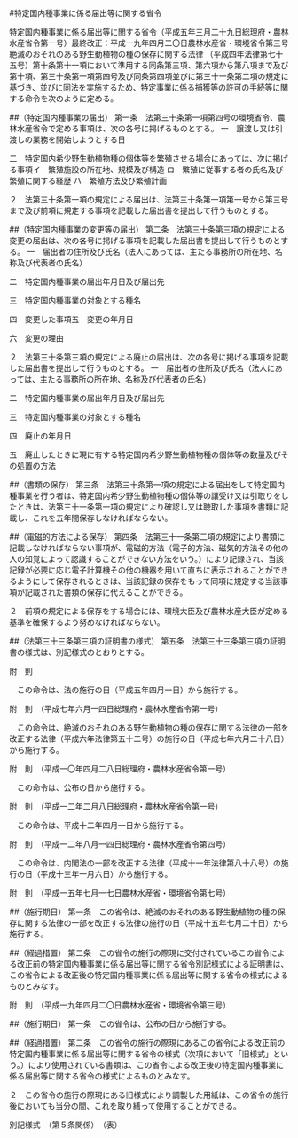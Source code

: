 #特定国内種事業に係る届出等に関する省令


特定国内種事業に係る届出等に関する省令（平成五年三月二十九日総理府・農林水産省令第一号）最終改正：平成一九年四月二〇日農林水産省・環境省令第三号　絶滅のおそれのある野生動植物の種の保存に関する法律
（平成四年法律第七十五号）第十条第十一項において準用する同条第三項、第六項から第八項まで及び第十項、第三十条第一項第四号及び同条第四項並びに第三十一条第二項の規定に基づき、並びに同法を実施するため、特定事業に係る捕獲等の許可の手続等に関する命令を次のように定める。

##（特定国内種事業の届出）
第一条　法第三十条第一項第四号の環境省令、農林水産省令で定める事項は、次の各号に掲げるものとする。
一　譲渡し又は引渡しの業務を開始しようとする日

二　特定国内希少野生動植物種の個体等を繁殖させる場合にあっては、次に掲げる事項イ　繁殖施設の所在地、規模及び構造
ロ　繁殖に従事する者の氏名及び繁殖に関する経歴
ハ　繁殖方法及び繁殖計画



２　法第三十条第一項の規定による届出は、法第三十条第一項第一号から第三号まで及び前項に規定する事項を記載した届出書を提出して行うものとする。



##（特定国内種事業の変更等の届出）
第二条　法第三十条第三項の規定による変更の届出は、次の各号に掲げる事項を記載した届出書を提出して行うものとする。
一　届出者の住所及び氏名（法人にあっては、主たる事務所の所在地、名称及び代表者の氏名）

二　特定国内種事業の届出年月日及び届出先

三　特定国内種事業の対象とする種名

四　変更した事項五　変更の年月日

六　変更の理由


２　法第三十条第三項の規定による廃止の届出は、次の各号に掲げる事項を記載した届出書を提出して行うものとする。
一　届出者の住所及び氏名（法人にあっては、主たる事務所の所在地、名称及び代表者の氏名）

二　特定国内種事業の届出年月日及び届出先

三　特定国内種事業の対象とする種名

四　廃止の年月日

五　廃止したときに現に有する特定国内希少野生動植物種の個体等の数量及びその処置の方法



##（書類の保存）
第三条　法第三十条第一項の規定による届出をして特定国内種事業を行う者は、特定国内希少野生動植物種の個体等の譲受け又は引取りをしたときは、法第三十一条第一項の規定により確認し又は聴取した事項を書類に記載し、これを五年間保存しなければならない。



##（電磁的方法による保存）
第四条　法第三十一条第二項の規定により書類に記載しなければならない事項が、電磁的方法（電子的方法、磁気的方法その他の人の知覚によって認識することができない方法をいう。）により記録され、当該記録が必要に応じ電子計算機その他の機器を用いて直ちに表示されることができるようにして保存されるときは、当該記録の保存をもって同項に規定する当該事項が記載された書類の保存に代えることができる。

２　前項の規定による保存をする場合には、環境大臣及び農林水産大臣が定める基準を確保するよう努めなければならない。



##（法第三十三条第三項の証明書の様式）
第五条　法第三十三条第三項の証明書の様式は、別記様式のとおりとする。




附　則


　この命令は、法の施行の日（平成五年四月一日）から施行する。


附　則　（平成七年六月一四日総理府・農林水産省令第一号）


　この命令は、絶滅のおそれのある野生動植物の種の保存に関する法律の一部を改正する法律（平成六年法律第五十二号）の施行の日（平成七年六月二十八日）から施行する。


附　則　（平成一〇年四月二八日総理府・農林水産省令第一号）


　この命令は、公布の日から施行する。


附　則　（平成一二年二月八日総理府・農林水産省令第一号）


　この命令は、平成十二年四月一日から施行する。


附　則　（平成一二年八月一四日総理府・農林水産省令第四号）


　この命令は、内閣法の一部を改正する法律（平成十一年法律第八十八号）の施行の日（平成十三年一月六日）から施行する。


附　則　（平成一五年七月一七日農林水産省・環境省令第七号）


##（施行期日）
第一条　この省令は、絶滅のおそれのある野生動植物の種の保存に関する法律の一部を改正する法律の施行の日（平成十五年七月二十日）から施行する。



##（経過措置）
第二条　この省令の施行の際現に交付されているこの省令による改正前の特定国内種事業に係る届出等に関する省令別記様式による証明書は、この省令による改正後の特定国内種事業に係る届出等に関する省令の様式によるものとみなす。


附　則　（平成一九年四月二〇日農林水産省・環境省令第三号）


##（施行期日）
第一条　この省令は、公布の日から施行する。



##（経過措置）
第二条　この省令の施行の際現にあるこの省令による改正前の特定国内種事業に係る届出等に関する省令の様式（次項において「旧様式」という。）により使用されている書類は、この省令による改正後の特定国内種事業に係る届出等に関する省令の様式によるものとみなす。

２　この省令の施行の際現にある旧様式により調製した用紙は、この省令の施行後においても当分の間、これを取り繕って使用することができる。


別記様式　（第５条関係）　（表）



